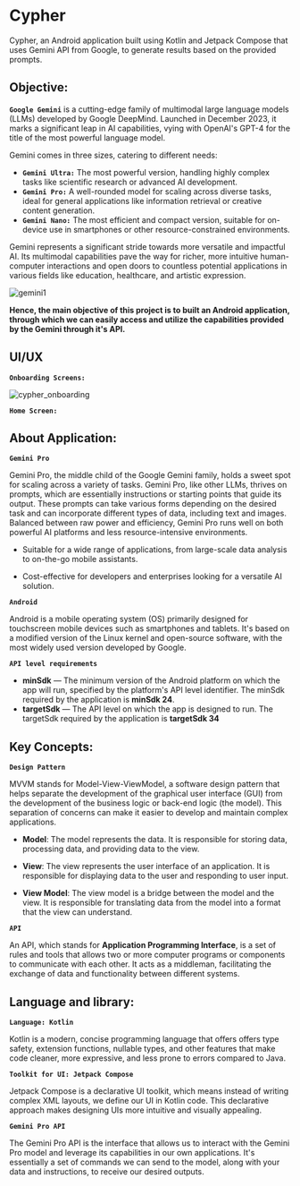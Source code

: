 
# Cypher
Cypher, an Android application built using Kotlin and Jetpack Compose that uses Gemini API from Google, to generate results based on the provided prompts.


## Objective:
**`Google Gemini`** is a cutting-edge family of multimodal large language models (LLMs) developed by Google DeepMind. Launched in December 2023, it marks a significant leap in AI capabilities, vying with OpenAI's GPT-4 for the title of the most powerful language model.

Gemini comes in three sizes, catering to different needs:

* **`Gemini Ultra:`** The most powerful version, handling highly complex tasks like scientific research or advanced AI development.
* **`Gemini Pro:`** A well-rounded model for scaling across diverse tasks, ideal for general applications like information retrieval or creative content generation.
* **`Gemini Nano:`** The most efficient and compact version, suitable for on-device use in smartphones or other resource-constrained environments.

Gemini represents a significant stride towards more versatile and impactful AI. Its multimodal capabilities pave the way for richer, more intuitive human-computer interactions and open doors to countless potential applications in various fields like education, healthcare, and artistic expression.

![gemini1](https://github.com/mrinmoyxb/Cypher/assets/141025752/bfa3dca3-1281-401a-8d4e-e3886e7d43e0)

**Hence, the main objective of this project is to built an Android application, through which we can easily access and utilize the capabilities provided by the Gemini through it's API.**


## UI/UX

**`Onboarding Screens:`**

![cypher_onboarding](https://github.com/mrinmoyxb/Cypher/assets/141025752/14f8b2cd-6e49-4924-a840-b614122efce6)

**`Home Screen:`**
## About Application:

**`Gemini Pro`**

Gemini Pro, the middle child of the Google Gemini family, holds a sweet spot for scaling across a variety of tasks.
Gemini Pro, like other LLMs, thrives on prompts, which are essentially instructions or starting points that guide its output. These prompts can take various forms depending on the desired task and can incorporate different types of data, including text and images.
Balanced between raw power and efficiency, Gemini Pro runs well on both powerful AI platforms and less resource-intensive environments.

* Suitable for a wide range of applications, from large-scale data analysis to on-the-go mobile assistants.

* Cost-effective for developers and enterprises looking for a versatile AI solution.



**`Android`**

Android is a mobile operating system (OS) primarily designed for touchscreen mobile devices such as smartphones and tablets. It's based on a modified version of the Linux kernel and open-source software, with the most widely used version developed by Google.

**`API level requirements`**
* **minSdk** — The minimum version of the Android platform on which the app will run, specified by the platform's API level identifier. The minSdk required by the application is **minSdk 24**.
* **targetSdk** — The API level on which the app is designed to run. The targetSdk required by the application is **targetSdk 34**

## Key Concepts:

**`Design Pattern`**

MVVM stands for Model-View-ViewModel, a software design pattern that helps separate the development of the graphical user interface (GUI) from the development of the business logic or back-end logic (the model). This separation of concerns can make it easier to develop and maintain complex applications.

* **Model**: The model represents the data. It is responsible for storing data, processing data, and providing data to the view. 

* **View**: The view represents the user interface of an application. It is responsible for displaying data to the user and responding to user input.

* **View Model**: The view model is a bridge between the model and the view. It is responsible for translating data from the model into a format that the view can understand. 

**`API`**

An API, which stands for **Application Programming Interface**, is a set of rules and tools that allows two or more computer programs or components to communicate with each other. It acts as a middleman, facilitating the exchange of data and functionality between different systems.

## Language and library:

**`Language: Kotlin`**

Kotlin is a modern, concise programming language that offers offers type safety, extension functions, nullable types, and other features that make code cleaner, more expressive, and less prone to errors compared to Java.

**`Toolkit for UI: Jetpack Compose`**

Jetpack Compose is a declarative UI toolkit, which means instead of writing complex XML layouts, we define our UI in Kotlin code. This declarative approach makes designing UIs more intuitive and visually appealing.

**`Gemini Pro API`**

The Gemini Pro API is the interface that allows us to interact with the Gemini Pro model and leverage its capabilities in our own applications. It's essentially a set of commands we can send to the model, along with your data and instructions, to receive our desired outputs.
